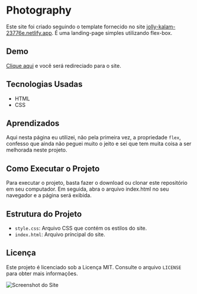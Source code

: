 # Photography

 Este site foi criado seguindo o template fornecido no site [jolly-kalam-23776e.netlify.app](https://jolly-kalam-23776e.netlify.app/photographysite/). É uma landing-page simples utilizando flex-box.

## Demo

[Clique aqui](https://allan-carlos.github.io/Photography/) e você será redireciado para o site.

## Tecnologias Usadas

- HTML
- CSS

## Aprendizados

Aqui nesta página eu utilizei, não pela primeira vez, a propriedade `flex`, confesso que ainda não peguei muito o jeito e sei que tem muita coisa a ser melhorada neste projeto.

## Como Executar o Projeto

Para executar o projeto, basta fazer o download ou clonar este repositório em seu computador. Em seguida, abra o arquivo index.html no seu navegador e a página será exibida.

## Estrutura do Projeto

- `style.css`: Arquivo CSS que contém os estilos do site.
- `index.html`: Arquivo príncipal do site.

## Licença

Este projeto é licenciado sob a Licença MIT. Consulte o arquivo `LICENSE` para obter mais informações.

 ![Screenshot do Site](https://imgur.com/GsP2cfb.png)
